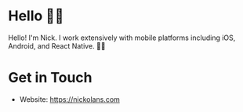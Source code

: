 # Hello 👋🏻

Hello! I'm Nick. I work extensively with mobile platforms including iOS, Android, and React Native. 🧑‍💻

# Get in Touch
- Website: https://nickolans.com
<!--
**Nickolans/nickolans** is a ✨ _special_ ✨ repository because its `README.md` (this file) appears on your GitHub profile.

Here are some ideas to get you started:

- 🔭 I’m currently working on ...
- 🌱 I’m currently learning ...
- 👯 I’m looking to collaborate on ...
- 🤔 I’m looking for help with ...
- 💬 Ask me about ...
- 📫 How to reach me: ...
- 😄 Pronouns: ...
- ⚡ Fun fact: ...
-->

